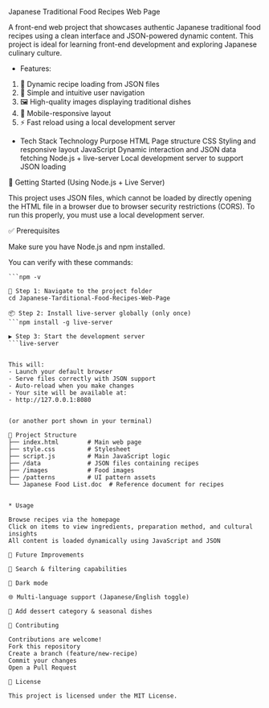 Japanese Traditional Food Recipes Web Page

A front-end web project that showcases authentic Japanese traditional food recipes using a clean interface and JSON-powered dynamic content. This project is ideal for learning front-end development and exploring Japanese culinary culture.


* Features: 

1. 📖 Dynamic recipe loading from JSON files
2. 🧭 Simple and intuitive user navigation
3. 🖼️ High-quality images displaying traditional dishes
4. 📱 Mobile-responsive layout
5. ⚡ Fast reload using a local development server

* Tech Stack
Technology	Purpose
HTML	Page structure
CSS	Styling and responsive layout
JavaScript	Dynamic interaction and JSON data fetching
Node.js + live-server	Local development server to support JSON loading


🚀 Getting Started (Using Node.js + Live Server)

This project uses JSON files, which cannot be loaded by directly opening the HTML file in a browser due to browser security restrictions (CORS).
To run this properly, you must use a local development server.

✅ Prerequisites

Make sure you have Node.js and npm installed.

You can verify with these commands:

```node -v
```npm -v

📂 Step 1: Navigate to the project folder
cd Japanese-Tarditional-Food-Recipes-Web-Page

📦 Step 2: Install live-server globally (only once)
```npm install -g live-server

▶️ Step 3: Start the development server
```live-server


This will:
- Launch your default browser
- Serve files correctly with JSON support
- Auto-reload when you make changes
- Your site will be available at:
- http://127.0.0.1:8080


(or another port shown in your terminal)

📁 Project Structure
├── index.html        # Main web page
├── style.css         # Stylesheet
├── script.js         # Main JavaScript logic
├── /data             # JSON files containing recipes
├── /images           # Food images
├── /patterns         # UI pattern assets
└── Japanese Food List.doc  # Reference document for recipes


* Usage

Browse recipes via the homepage
Click on items to view ingredients, preparation method, and cultural insights
All content is loaded dynamically using JavaScript and JSON

🌱 Future Improvements

🔎 Search & filtering capabilities

🎨 Dark mode

🌐 Multi-language support (Japanese/English toggle)

🧁 Add dessert category & seasonal dishes

🤝 Contributing

Contributions are welcome!
Fork this repository
Create a branch (feature/new-recipe)
Commit your changes
Open a Pull Request

📄 License

This project is licensed under the MIT License.
